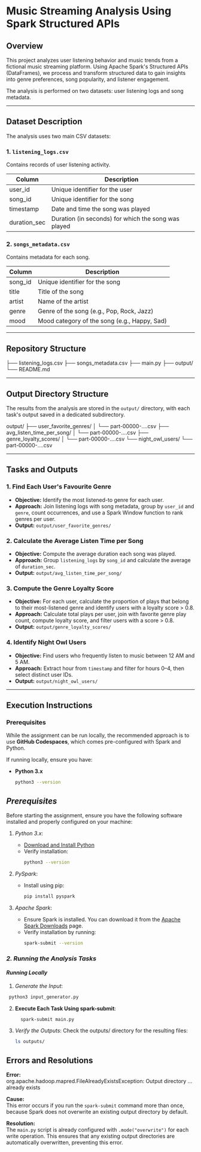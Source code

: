# Music Streaming Analysis Using Spark Structured APIs

## Overview
This project analyzes user listening behavior and music trends from a fictional music streaming platform. Using Apache Spark's Structured APIs (DataFrames), we process and transform structured data to gain insights into genre preferences, song popularity, and listener engagement.  

The analysis is performed on two datasets: user listening logs and song metadata.

---

## Dataset Description
The analysis uses two main CSV datasets:

### 1. `listening_logs.csv`
Contains records of user listening activity.

| Column        | Description                                   |
|---------------|-----------------------------------------------|
| user_id       | Unique identifier for the user               |
| song_id       | Unique identifier for the song               |
| timestamp     | Date and time the song was played            |
| duration_sec  | Duration (in seconds) for which the song was played |

### 2. `songs_metadata.csv`
Contains metadata for each song.

| Column   | Description                                         |
|----------|-----------------------------------------------------|
| song_id  | Unique identifier for the song                     |
| title    | Title of the song                                  |
| artist   | Name of the artist                                 |
| genre    | Genre of the song (e.g., Pop, Rock, Jazz)        |
| mood     | Mood category of the song (e.g., Happy, Sad)     |

---


## Repository Structure
├── listening_logs.csv
├── songs_metadata.csv
├── main.py
├── output/
└── README.md

---

## Output Directory Structure
The results from the analysis are stored in the `output/` directory, with each task's output saved in a dedicated subdirectory.

output/
├── user_favorite_genres/
│ └── part-00000-....csv
├── avg_listen_time_per_song/
│ └── part-00000-....csv
├── genre_loyalty_scores/
│ └── part-00000-....csv
└── night_owl_users/
└── part-00000-....csv


---

## Tasks and Outputs

### 1. Find Each User's Favourite Genre
- **Objective:** Identify the most listened-to genre for each user.  
- **Approach:** Join listening logs with song metadata, group by `user_id` and `genre`, count occurrences, and use a Spark Window function to rank genres per user.  
- **Output:** `output/user_favorite_genres/`

### 2. Calculate the Average Listen Time per Song
- **Objective:** Compute the average duration each song was played.  
- **Approach:** Group `listening_logs` by `song_id` and calculate the average of `duration_sec`.  
- **Output:** `output/avg_listen_time_per_song/`

### 3. Compute the Genre Loyalty Score
- **Objective:** For each user, calculate the proportion of plays that belong to their most-listened genre and identify users with a loyalty score > 0.8.  
- **Approach:** Calculate total plays per user, join with favorite genre play count, compute loyalty score, and filter users with a score > 0.8.  
- **Output:** `output/genre_loyalty_scores/`

### 4. Identify Night Owl Users
- **Objective:** Find users who frequently listen to music between 12 AM and 5 AM.  
- **Approach:** Extract hour from `timestamp` and filter for hours 0–4, then select distinct user IDs.  
- **Output:** `output/night_owl_users/`

---

## Execution Instructions

### Prerequisites
While the assignment can be run locally, the recommended approach is to use **GitHub Codespaces**, which comes pre-configured with Spark and Python.

If running locally, ensure you have:

- **Python 3.x**  
  ```bash
  python3 --version

## *Prerequisites*

Before starting the assignment, ensure you have the following software installed and properly configured on your machine:

1. *Python 3.x*:
   - [Download and Install Python](https://www.python.org/downloads/)
   - Verify installation:
     ```bash
     python3 --version
     ```

2. *PySpark*:
   - Install using pip:
     ```bash
     pip install pyspark
     ```

3. *Apache Spark*:
   - Ensure Spark is installed. You can download it from the [Apache Spark Downloads](https://spark.apache.org/downloads.html) page.
   - Verify installation by running:
     ```bash
     spark-submit --version
     ```

### *2. Running the Analysis Tasks*

####  *Running Locally*

1. *Generate the Input*:
  ```bash
   python3 input_generator.py
   ```

2. **Execute Each Task Using spark-submit**:
   ```bash
     spark-submit main.py
   ```

3. *Verify the Outputs*:
   Check the outputs/ directory for the resulting files:
   ```bash
   ls outputs/
   ```

## Errors and Resolutions
**Error:**  
org.apache.hadoop.mapred.FileAlreadyExistsException: Output directory ... already exists

**Cause:**  
This error occurs if you run the `spark-submit` command more than once, because Spark does not overwrite an existing output directory by default.

**Resolution:**  
The `main.py` script is already configured with `.mode("overwrite")` for each write operation. This ensures that any existing output directories are automatically overwritten, preventing this error.  


